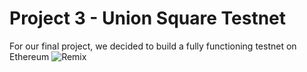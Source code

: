 # Project 3 - Union Square Testnet
For our final project, we decided to build a fully functioning testnet on Ethereum
![Remix](LevelOneRemix.png)
